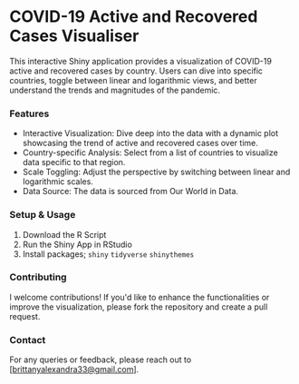 # COVID-19 Active and Recovered Cases Visualiser
This interactive Shiny application provides a visualization of COVID-19 active and recovered cases by country. Users can dive into specific countries, toggle between linear and logarithmic views, and better understand the trends and magnitudes of the pandemic.

### Features
* Interactive Visualization: Dive deep into the data with a dynamic plot showcasing the trend of active and recovered cases over time.
* Country-specific Analysis: Select from a list of countries to visualize data specific to that region.
* Scale Toggling: Adjust the perspective by switching between linear and logarithmic scales.
* Data Source: The data is sourced from Our World in Data.

### Setup & Usage
1. Download the R Script
2. Run the Shiny App in RStudio 
3. Install packages; `shiny` `tidyverse` `shinythemes` 

### Contributing
I welcome contributions! If you'd like to enhance the functionalities or improve the visualization, please fork the repository and create a pull request.

### Contact
For any queries or feedback, please reach out to [brittanyalexandra33@gmail.com].
